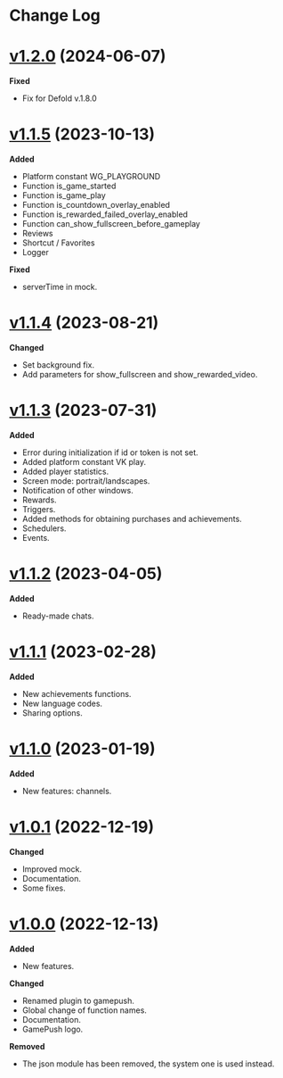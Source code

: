 # Change Log

# [v1.2.0](https://github.com/megalanthus/defold-gamepush/releases/tag/v1.2.0) (2024-06-07)

**Fixed**

- Fix for Defold v.1.8.0

# [v1.1.5](https://github.com/megalanthus/defold-gamepush/releases/tag/v1.1.5) (2023-10-13)

**Added**

- Platform constant WG_PLAYGROUND
- Function is_game_started
- Function is_game_play
- Function is_countdown_overlay_enabled
- Function is_rewarded_failed_overlay_enabled
- Function can_show_fullscreen_before_gameplay
- Reviews
- Shortcut / Favorites
- Logger

**Fixed**

- serverTime in mock.

# [v1.1.4](https://github.com/megalanthus/defold-gamepush/releases/tag/v1.1.4) (2023-08-21)

**Changed**

- Set background fix.
- Add parameters for show_fullscreen and show_rewarded_video.

# [v1.1.3](https://github.com/megalanthus/defold-gamepush/releases/tag/v1.1.3) (2023-07-31)

**Added**

- Error during initialization if id or token is not set.
- Added platform constant VK play.
- Added player statistics.
- Screen mode: portrait/landscapes.
- Notification of other windows.
- Rewards.
- Triggers.
- Added methods for obtaining purchases and achievements.
- Schedulers.
- Events.

# [v1.1.2](https://github.com/megalanthus/defold-gamepush/releases/tag/v1.1.2) (2023-04-05)

**Added**

- Ready-made chats.

# [v1.1.1](https://github.com/megalanthus/defold-gamepush/releases/tag/v1.1.1) (2023-02-28)

**Added**

- New achievements functions.
- New language codes.
- Sharing options.

# [v1.1.0](https://github.com/megalanthus/defold-gamepush/releases/tag/v1.1.0) (2023-01-19)

**Added**

- New features: channels.

# [v1.0.1](https://github.com/megalanthus/defold-gamepush/releases/tag/v1.0.1) (2022-12-19)

**Changed**

- Improved mock.
- Documentation.
- Some fixes.

# [v1.0.0](https://github.com/megalanthus/defold-gamepush/releases/tag/v1.0.0) (2022-12-13)

**Added**

- New features.

**Changed**

- Renamed plugin to gamepush.
- Global change of function names.
- Documentation.
- GamePush logo.

**Removed**

- The json module has been removed, the system one is used instead.
